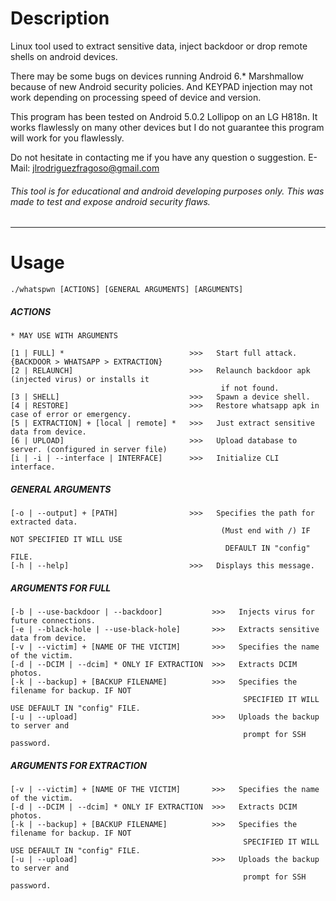 # Description
Linux tool used to extract sensitive data, inject backdoor or drop remote shells on android devices.

There may be some bugs on devices running Android 6.* Marshmallow because of new Android security policies. And KEYPAD injection may not work depending on processing speed of device and version.

This program has been tested on Android 5.0.2 Lollipop on an LG H818n. It works flawlessly on many other devices but I do not guarantee this program will work for you flawlessly.

Do not hesitate in contacting me if you have any question o suggestion. E-Mail: jlrodriguezfragoso@gmail.com

###### This tool is for educational and android developing purposes only. This was made to test and expose android security flaws.
	
---
	
# Usage
	./whatspwn [ACTIONS] [GENERAL ARGUMENTS] [ARGUMENTS]

##### ACTIONS

	* MAY USE WITH ARGUMENTS

	[1 | FULL] *                            >>>   Start full attack. {BACKDOOR > WHATSAPP > EXTRACTION}
	[2 | RELAUNCH]                          >>>   Relaunch backdoor apk (injected virus) or installs it 
	                                               if not found.
	[3 | SHELL]                             >>>   Spawn a device shell.
	[4 | RESTORE]                           >>>   Restore whatsapp apk in case of error or emergency.
	[5 | EXTRACTION] + [local | remote] *   >>>   Just extract sensitive data from device.
	[6 | UPLOAD]                            >>>   Upload database to server. (configured in server file)
	[i | -i | --interface | INTERFACE]      >>>   Initialize CLI interface.

##### GENERAL ARGUMENTS

	[-o | --output] + [PATH]                >>>   Specifies the path for extracted data.
	                                               (Must end with /) IF NOT SPECIFIED IT WILL USE 
	                                                DEFAULT IN "config" FILE.
	[-h | --help]                           >>>   Displays this message.

##### ARGUMENTS FOR FULL

	[-b | --use-backdoor | --backdoor]           >>>   Injects virus for future connections.
	[-e | --black-hole | --use-black-hole]       >>>   Extracts sensitive data from device.
	[-v | --victim] + [NAME OF THE VICTIM]       >>>   Specifies the name of the victim.
	[-d | --DCIM | --dcim] * ONLY IF EXTRACTION  >>>   Extracts DCIM photos.
	[-k | --backup] + [BACKUP FILENAME]          >>>   Specifies the filename for backup. IF NOT
	                                                    SPECIFIED IT WILL USE DEFAULT IN "config" FILE.
	[-u | --upload]                              >>>   Uploads the backup to server and 
	                                                    prompt for SSH password.
##### ARGUMENTS FOR EXTRACTION

	[-v | --victim] + [NAME OF THE VICTIM]       >>>   Specifies the name of the victim.
	[-d | --DCIM | --dcim] * ONLY IF EXTRACTION  >>>   Extracts DCIM photos.
	[-k | --backup] + [BACKUP FILENAME]          >>>   Specifies the filename for backup. IF NOT
	                                                    SPECIFIED IT WILL USE DEFAULT IN "config" FILE.
	[-u | --upload]                              >>>   Uploads the backup to server and 
	                                                    prompt for SSH password.

